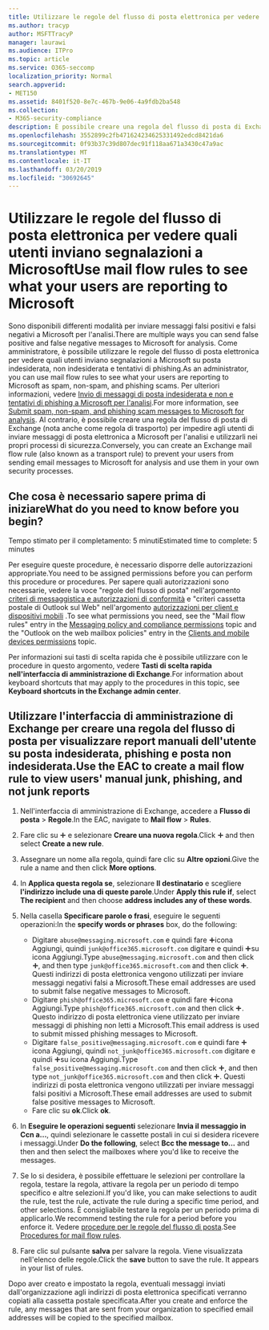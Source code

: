 ```yaml
---
title: Utilizzare le regole del flusso di posta elettronica per vedere quali utenti inviano segnalazioni a Microsoft
ms.author: tracyp
author: MSFTTracyP
manager: laurawi
ms.audience: ITPro
ms.topic: article
ms.service: O365-seccomp
localization_priority: Normal
search.appverid:
- MET150
ms.assetid: 8401f520-8e7c-467b-9e06-4a9fdb2ba548
ms.collection:
- M365-security-compliance
description: È possibile creare una regola del flusso di posta di Exchange per impedire agli utenti di inviare messaggi di posta elettronica a Microsoft per l'analisi e utilizzarli nei propri processi di sicurezza
ms.openlocfilehash: 3552899c2fb471624234625331492edcd8421da6
ms.sourcegitcommit: 0f93b37c39d807dec91f118aa671a3430c47a9ac
ms.translationtype: MT
ms.contentlocale: it-IT
ms.lasthandoff: 03/20/2019
ms.locfileid: "30692645"
---
```

# <a name="use-mail-flow-rules-to-see-what-your-users-are-reporting-to-microsoft"></a><span data-ttu-id="024d5-103">Utilizzare le regole del flusso di posta elettronica per vedere quali utenti inviano segnalazioni a Microsoft</span><span class="sxs-lookup"><span data-stu-id="024d5-103">Use mail flow rules to see what your users are reporting to Microsoft</span></span>

<span data-ttu-id="024d5-104">Sono disponibili differenti modalità per inviare messaggi falsi positivi e falsi negativi a Microsoft per l'analisi.</span><span class="sxs-lookup"><span data-stu-id="024d5-104">There are multiple ways you can send false positive and false negative messages to Microsoft for analysis.</span></span> <span data-ttu-id="024d5-105">Come amministratore, è possibile utilizzare le regole del flusso di posta elettronica per vedere quali utenti inviano segnalazioni a Microsoft su posta indesiderata, non indesiderata e tentativi di phishing.</span><span class="sxs-lookup"><span data-stu-id="024d5-105">As an administrator, you can use mail flow rules to see what your users are reporting to Microsoft as spam, non-spam, and phishing scams.</span></span> <span data-ttu-id="024d5-106">Per ulteriori informazioni, vedere [Invio di messaggi di posta indesiderata e non e tentativi di phishing a Microsoft per l'analisi](submit-spam-non-spam-and-phishing-scam-messages-to-microsoft-for-analysis.md).</span><span class="sxs-lookup"><span data-stu-id="024d5-106">For more information, see [Submit spam, non-spam, and phishing scam messages to Microsoft for analysis](submit-spam-non-spam-and-phishing-scam-messages-to-microsoft-for-analysis.md).</span></span> <span data-ttu-id="024d5-107">Al contrario, è possibile creare una regola del flusso di posta di Exchange (nota anche come regola di trasporto) per impedire agli utenti di inviare messaggi di posta elettronica a Microsoft per l'analisi e utilizzarli nei propri processi di sicurezza.</span><span class="sxs-lookup"><span data-stu-id="024d5-107">Conversely, you can create an Exchange mail flow rule (also known as a transport rule) to prevent your users from sending email messages to Microsoft for analysis and use them in your own security processes.</span></span>
  
## <a name="what-do-you-need-to-know-before-you-begin"></a><span data-ttu-id="024d5-108">Che cosa è necessario sapere prima di iniziare</span><span class="sxs-lookup"><span data-stu-id="024d5-108">What do you need to know before you begin?</span></span>

<span data-ttu-id="024d5-109">Tempo stimato per il completamento: 5 minuti</span><span class="sxs-lookup"><span data-stu-id="024d5-109">Estimated time to complete: 5 minutes</span></span>
  
<span data-ttu-id="024d5-110">Per eseguire queste procedure, è necessario disporre delle autorizzazioni appropriate.</span><span class="sxs-lookup"><span data-stu-id="024d5-110">You need to be assigned permissions before you can perform this procedure or procedures.</span></span> <span data-ttu-id="024d5-111">Per sapere quali autorizzazioni sono necessarie, vedere la voce "regole del flusso di posta" nell'argomento [criteri di messaggistica e autorizzazioni di conformità](http://technet.microsoft.com/library/ec4d3b9f-b85a-4cb9-95f5-6fc149c3899b.aspx) e "criteri cassetta postale di Outlook sul Web" nell'argomento [autorizzazioni per client e dispositivi mobili](http://technet.microsoft.com/library/57eca42a-5a7f-4c65-89f0-7a84f2dbea19.aspx) .</span><span class="sxs-lookup"><span data-stu-id="024d5-111">To see what permissions you need, see the "Mail flow rules" entry in the [Messaging policy and compliance permissions](http://technet.microsoft.com/library/ec4d3b9f-b85a-4cb9-95f5-6fc149c3899b.aspx) topic and the "Outlook on the web mailbox policies" entry in the [Clients and mobile devices permissions](http://technet.microsoft.com/library/57eca42a-5a7f-4c65-89f0-7a84f2dbea19.aspx) topic.</span></span> 
  
<span data-ttu-id="024d5-112">Per informazioni sui tasti di scelta rapida che è possibile utilizzare con le procedure in questo argomento, vedere **Tasti di scelta rapida nell'interfaccia di amministrazione di Exchange**.</span><span class="sxs-lookup"><span data-stu-id="024d5-112">For information about keyboard shortcuts that may apply to the procedures in this topic, see **Keyboard shortcuts in the Exchange admin center**.</span></span>
  
## <a name="use-the-eac-to-create-a-mail-flow-rule-to-view-users-manual-junk-phishing-and-not-junk-reports"></a><span data-ttu-id="024d5-113">Utilizzare l'interfaccia di amministrazione di Exchange per creare una regola del flusso di posta per visualizzare report manuali dell'utente su posta indesiderata, phishing e posta non indesiderata.</span><span class="sxs-lookup"><span data-stu-id="024d5-113">Use the EAC to create a mail flow rule to view users' manual junk, phishing, and not junk reports</span></span>

1. <span data-ttu-id="024d5-114">Nell'interfaccia di amministrazione di Exchange, accedere a **Flusso di posta** \> **Regole**.</span><span class="sxs-lookup"><span data-stu-id="024d5-114">In the EAC, navigate to **Mail flow** \> **Rules**.</span></span>
    
2. <span data-ttu-id="024d5-115">Fare clic su ![Icona Aggiungi](media/ITPro-EAC-AddIcon.gif) e selezionare **Creare una nuova regola**.</span><span class="sxs-lookup"><span data-stu-id="024d5-115">Click ![Add Icon](media/ITPro-EAC-AddIcon.gif) and then select **Create a new rule**.</span></span>
    
3. <span data-ttu-id="024d5-116">Assegnare un nome alla regola, quindi fare clic su **Altre opzioni**.</span><span class="sxs-lookup"><span data-stu-id="024d5-116">Give the rule a name and then click **More options**.</span></span>
    
4. <span data-ttu-id="024d5-117">In **Applica questa regola se**, selezionare **Il destinatario** e scegliere **l'indirizzo include una di queste parole**.</span><span class="sxs-lookup"><span data-stu-id="024d5-117">Under **Apply this rule if**, select **The recipient** and then choose **address includes any of these words**.</span></span>
    
5. <span data-ttu-id="024d5-118">Nella casella **Specificare parole o frasi**, eseguire le seguenti operazioni:</span><span class="sxs-lookup"><span data-stu-id="024d5-118">In the **specify words or phrases** box, do the following:</span></span> 
    - <span data-ttu-id="024d5-119">Digitare `abuse@messaging.microsoft.com` e quindi fare ![clic su](media/ITPro-EAC-AddIcon.gif)icona Aggiungi, quindi `junk@office365.microsoft.com` digitare e quindi ![fare clic](media/ITPro-EAC-AddIcon.gif)su icona Aggiungi.</span><span class="sxs-lookup"><span data-stu-id="024d5-119">Type `abuse@messaging.microsoft.com` and then click ![Add Icon](media/ITPro-EAC-AddIcon.gif), and then type `junk@office365.microsoft.com` and then click ![Add Icon](media/ITPro-EAC-AddIcon.gif).</span></span> <span data-ttu-id="024d5-120">Questi indirizzi di posta elettronica vengono utilizzati per inviare messaggi negativi falsi a Microsoft.</span><span class="sxs-lookup"><span data-stu-id="024d5-120">These email addresses are used to submit false negative messages to Microsoft.</span></span>
    - <span data-ttu-id="024d5-121">Digitare `phish@office365.microsoft.com` e quindi fare ![clic su](media/ITPro-EAC-AddIcon.gif)icona Aggiungi.</span><span class="sxs-lookup"><span data-stu-id="024d5-121">Type `phish@office365.microsoft.com` and then click ![Add Icon](media/ITPro-EAC-AddIcon.gif).</span></span> <span data-ttu-id="024d5-122">Questo indirizzo di posta elettronica viene utilizzato per inviare messaggi di phishing non letti a Microsoft.</span><span class="sxs-lookup"><span data-stu-id="024d5-122">This email address is used to submit missed phishing messages to Microsoft.</span></span>
    - <span data-ttu-id="024d5-123">Digitare `false_positive@messaging.microsoft.com` e quindi fare ![clic su](media/ITPro-EAC-AddIcon.gif)icona Aggiungi, quindi `not_junk@office365.microsoft.com` digitare e quindi ![fare clic](media/ITPro-EAC-AddIcon.gif)su icona Aggiungi.</span><span class="sxs-lookup"><span data-stu-id="024d5-123">Type `false_positive@messaging.microsoft.com` and then click ![Add Icon](media/ITPro-EAC-AddIcon.gif), and then type `not_junk@office365.microsoft.com` and then click ![Add Icon](media/ITPro-EAC-AddIcon.gif).</span></span> <span data-ttu-id="024d5-124">Questi indirizzi di posta elettronica vengono utilizzati per inviare messaggi falsi positivi a Microsoft.</span><span class="sxs-lookup"><span data-stu-id="024d5-124">These email addresses are used to submit false positive messages to Microsoft.</span></span>
    - <span data-ttu-id="024d5-125">Fare clic su **ok**.</span><span class="sxs-lookup"><span data-stu-id="024d5-125">Click **ok**.</span></span>
    
6. <span data-ttu-id="024d5-126">In **Eseguire le operazioni seguenti** selezionare **Invia il messaggio in Ccn a...**, quindi selezionare le cassette postali in cui si desidera ricevere i messaggi.</span><span class="sxs-lookup"><span data-stu-id="024d5-126">Under **Do the following**, select **Bcc the message to...** and then and then select the mailboxes where you'd like to receive the messages.</span></span> 
    
7. <span data-ttu-id="024d5-127">Se lo si desidera, è possibile effettuare le selezioni per controllare la regola, testare la regola, attivare la regola per un periodo di tempo specifico e altre selezioni.</span><span class="sxs-lookup"><span data-stu-id="024d5-127">If you'd like, you can make selections to audit the rule, test the rule, activate the rule during a specific time period, and other selections.</span></span> <span data-ttu-id="024d5-128">È consigliabile testare la regola per un periodo prima di applicarlo.</span><span class="sxs-lookup"><span data-stu-id="024d5-128">We recommend testing the rule for a period before you enforce it.</span></span> <span data-ttu-id="024d5-129">Vedere [procedure per le regole del flusso di posta](https://docs.microsoft.com/Exchange/policy-and-compliance/mail-flow-rules/mail-flow-rule-procedures).</span><span class="sxs-lookup"><span data-stu-id="024d5-129">See [Procedures for mail flow rules](https://docs.microsoft.com/Exchange/policy-and-compliance/mail-flow-rules/mail-flow-rule-procedures).</span></span> 
    
8. <span data-ttu-id="024d5-p107">Fare clic sul pulsante **salva** per salvare la regola. Viene visualizzata nell'elenco delle regole.</span><span class="sxs-lookup"><span data-stu-id="024d5-p107">Click the **save** button to save the rule. It appears in your list of rules.</span></span> 
    
<span data-ttu-id="024d5-132">Dopo aver creato e impostato la regola, eventuali messaggi inviati dall'organizzazione agli indirizzi di posta elettronica specificati verranno copiati alla cassetta postale specificata.</span><span class="sxs-lookup"><span data-stu-id="024d5-132">After you create and enforce the rule, any messages that are sent from your organization to specified email addresses will be copied to the specified mailbox.</span></span>
  

